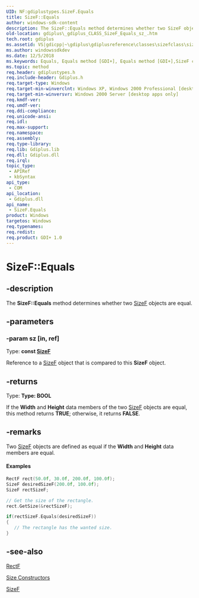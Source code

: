 ```yaml
---
UID: NF:gdiplustypes.SizeF.Equals
title: SizeF::Equals
author: windows-sdk-content
description: The SizeF::Equals method determines whether two SizeF objects are equal.
old-location: gdiplus\_gdiplus_CLASS_SizeF_Equals_sz_.htm
tech.root: gdiplus
ms.assetid: VS|gdicpp|~\gdiplus\gdiplusreference\classes\sizefclass\sizefmethods\equals_12sz.htm
ms.author: windowssdkdev
ms.date: 12/5/2018
ms.keywords: Equals, Equals method [GDI+], Equals method [GDI+],SizeF class, SizeF class [GDI+],Equals method, SizeF.Equals, SizeF::Equals, _gdiplus_CLASS_SizeF_Equals_sz_, gdiplus._gdiplus_CLASS_SizeF_Equals_sz_
ms.topic: method
req.header: gdiplustypes.h
req.include-header: Gdiplus.h
req.target-type: Windows
req.target-min-winverclnt: Windows XP, Windows 2000 Professional [desktop apps only]
req.target-min-winversvr: Windows 2000 Server [desktop apps only]
req.kmdf-ver: 
req.umdf-ver: 
req.ddi-compliance: 
req.unicode-ansi: 
req.idl: 
req.max-support: 
req.namespace: 
req.assembly: 
req.type-library: 
req.lib: Gdiplus.lib
req.dll: Gdiplus.dll
req.irql: 
topic_type:
 - APIRef
 - kbSyntax
api_type:
 - COM
api_location:
 - Gdiplus.dll
api_name:
 - SizeF.Equals
product: Windows
targetos: Windows
req.typenames: 
req.redist: 
req.product: GDI+ 1.0
---
```


# SizeF::Equals


## -description


The <b>SizeF::Equals</b> method determines whether two 
			<a href="https://msdn.microsoft.com/en-us/library/ms534506(v=VS.85).aspx">SizeF</a> objects are equal.


## -parameters




### -param sz [in, ref]

Type: <b>const <a href="https://msdn.microsoft.com/en-us/library/ms534506(v=VS.85).aspx">SizeF</a></b>

Reference to a 
					<a href="https://msdn.microsoft.com/en-us/library/ms534506(v=VS.85).aspx">SizeF</a> object that is compared to this 
					<b>SizeF</b> object. 


## -returns



Type: <strong>Type: <b>BOOL</b>
</strong>

If the 
						<b>Width</b> and 
						<b>Height</b> data members of the two 
						<a href="https://msdn.microsoft.com/en-us/library/ms534506(v=VS.85).aspx">SizeF</a> objects are equal, this method returns <b>TRUE</b>; otherwise, it returns <b>FALSE</b>.




## -remarks



Two 
				<a href="https://msdn.microsoft.com/en-us/library/ms534506(v=VS.85).aspx">SizeF</a> objects are defined as equal if the 
				<b>Width</b> and 
				<b>Height</b> data members are equal.


#### Examples




```cpp
RectF rect(50.0f, 30.0f, 200.0f, 100.0f);
SizeF desiredSizeF(200.0f, 100.0f);
SizeF rectSizeF;

// Get the size of the rectangle.
rect.GetSize(&rectSizeF);

if(rectSizeF.Equals(desiredSizeF))
{
   // The rectangle has the wanted size.
} 
```





## -see-also




<a href="https://msdn.microsoft.com/en-us/library/ms534497(v=VS.85).aspx">RectF</a>



<a href="https://msdn.microsoft.com/en-us/library/ms534747(v=VS.85).aspx">Size Constructors</a>



<a href="https://msdn.microsoft.com/en-us/library/ms534506(v=VS.85).aspx">SizeF</a>
 

 

